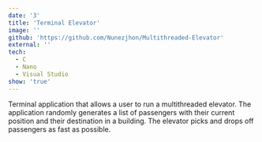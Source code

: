 ```yaml
---
date: '3'
title: 'Terminal Elevator'
image: ''
github: 'https://github.com/Nunezjhon/Multithreaded-Elevator'
external: ''
tech:
  - C
  - Nano
  - Visual Studio
show: 'true'
---
```


Terminal application that allows a user to run a multithreaded elevator. The application randomly generates a list of passengers with their current position and their destination in a building. The elevator picks and drops off passengers as fast as possible.
